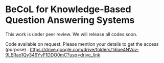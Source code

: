 # BeCoL for Knowledge-Based Question Answering Systems

This work is under peer review. We will release all codes soon.

Code available on request. Please mention your details to get the access (purpose) : https://drive.google.com/drive/folders/1i6ae4NVov-9LERao1Qy349YvF1DDO0mC?usp=drive_link

